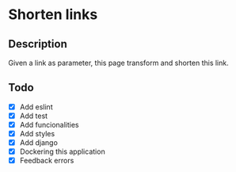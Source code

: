 # Shorten links
## Description
Given a link as parameter, this page transform and shorten this link.

## Todo
- [x] Add eslint
- [x] Add test
- [x] Add funcionalities
- [x] Add styles
- [x] Add django
- [x] Dockering this application
- [x] Feedback errors
